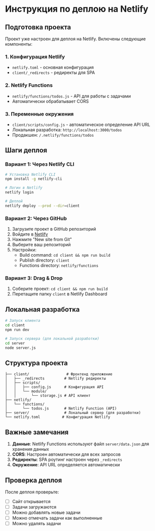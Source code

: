 # Инструкция по деплою на Netlify

## Подготовка проекта

Проект уже настроен для деплоя на Netlify. Включены следующие компоненты:

### 1. Конфигурация Netlify
- `netlify.toml` - основная конфигурация
- `client/_redirects` - редиректы для SPA

### 2. Netlify Functions
- `netlify/functions/todos.js` - API для работы с задачами
- Автоматически обрабатывает CORS

### 3. Переменные окружения
- `client/scripts/config.js` - автоматическое определение API URL
- Локальная разработка: `http://localhost:3000/todos`
- Продакшен: `/.netlify/functions/todos`

## Шаги деплоя

### Вариант 1: Через Netlify CLI
```bash
# Установка Netlify CLI
npm install -g netlify-cli

# Логин в Netlify
netlify login

# Деплой
netlify deploy --prod --dir=client
```

### Вариант 2: Через GitHub
1. Загрузите проект в GitHub репозиторий
2. Войдите в [Netlify](https://netlify.com)
3. Нажмите "New site from Git"
4. Выберите ваш репозиторий
5. Настройки:
   - Build command: `cd client && npm run build`
   - Publish directory: `client`
   - Functions directory: `netlify/functions`

### Вариант 3: Drag & Drop
1. Соберите проект: `cd client && npm run build`
2. Перетащите папку `client` в Netlify Dashboard

## Локальная разработка

```bash
# Запуск клиента
cd client
npm run dev

# Запуск сервера (для локальной разработки)
cd server
node server.js
```

## Структура проекта

```
├── client/                 # Фронтенд приложение
│   ├── _redirects         # Netlify редиректы
│   ├── scripts/
│   │   ├── config.js      # Конфигурация API
│   │   └── module/
│   │       └── storage.js # API клиент
├── netlify/
│   └── functions/
│       └── todos.js       # Netlify Function (API)
├── server/                # Локальный сервер (для разработки)
└── netlify.toml          # Конфигурация Netlify
```

## Важные замечания

1. **Данные**: Netlify Functions используют файл `server/data.json` для хранения данных
2. **CORS**: Настроен автоматически для всех запросов
3. **Редиректы**: SPA роутинг настроен через `_redirects`
4. **Окружение**: API URL определяется автоматически

## Проверка деплоя

После деплоя проверьте:
- [ ] Сайт открывается
- [ ] Задачи загружаются
- [ ] Можно добавлять новые задачи
- [ ] Можно отмечать задачи как выполненные
- [ ] Можно удалять задачи
